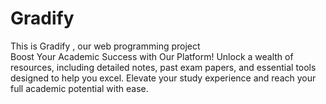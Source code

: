 # Gradify
This is Gradify , our web programming project
<br>
Boost Your Academic Success with Our Platform!
Unlock a wealth of resources, including detailed notes, past exam papers, and essential tools designed to help you excel. Elevate your study experience and reach your full academic potential with ease.
